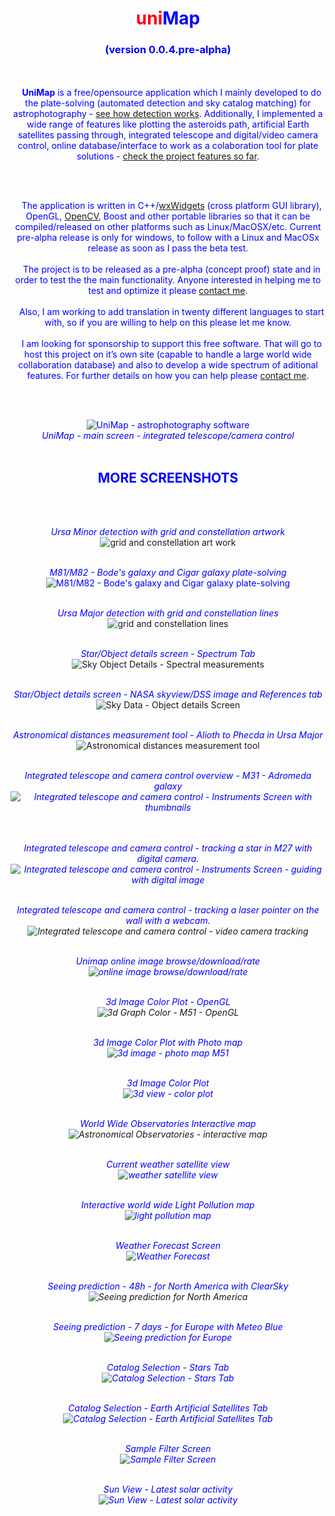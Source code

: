 
<center>
<h1><font color="#ff0011">uni</font><font color="#0000ff">Map<br></h1>
<h3>(version 0.0.4.pre-alpha)</h3>
<br><br>
&nbsp;&nbsp;&nbsp;<b>UniMap</b> is a free/opensource application which I mainly developed to do the plate-solving (automated detection and sky catalog matching) for astrophotography -
<a href="find_star.html">see how detection works</a>. Additionally, I implemented a wide range of features like plotting the asteroids path, artificial Earth satellites
passing through, integrated telescope and digital/video camera control, online database/interface to work as a colaboration tool for plate solutions -
<a href="unimap_features.html">check the project features so far</a>.

<br><br>

&nbsp;&nbsp;&nbsp;The application  is written in C++/<a href="http://www.wxwidgets.org">wxWidgets</a> (cross platform GUI library),
OpenGL, <a href="http://sourceforge.net/projects/opencvlibrary">OpenCV</a>, Boost and other portable libraries so that it can be compiled/released on other platforms such as Linux/MacOSX/etc. Current pre-alpha release is only for windows, to follow with a Linux and MacOSx release as soon as I pass the beta test.
<br><br>
&nbsp;&nbsp;&nbsp;The project is to be released as a pre-alpha (concept proof) state and in order to test the the main functionality. Anyone interested in helping me to test and optimize it please <a href="http://larryo.org/contact.html">contact me</a>.
<br><br>
&nbsp;&nbsp;&nbsp;Also, I am working to add translation in twenty different languages to start with, so if you are willing to help on this please let me know.
<br><br>
&nbsp;&nbsp;&nbsp;I am looking for sponsorship to support this free software.
That will go to host this project on it’s own site (capable to handle a large world wide collaboration database) and also to develop a wide spectrum of aditional features.
For further details on how you can help please <a href="mailto:unimap@larryo.org?subject=re: Sponsorship">contact me</a>.


<br><br>

<img src="docs/new/astrophotography.jpg" alt="UniMap - astrophotography software">
<center><i>UniMap - main screen - integrated telescope/camera control</i>
<br><br>

<h2><b>MORE SCREENSHOTS</b></h2><br>


<br><i>Ursa Minor detection with grid and constellation artwork</i><br>
<a name="constartwork"><img src="docs/constellation.jpg" alt="grid and constellation art work"></a>
<br>

<br><i>M81/M82 - Bode's galaxy and Cigar galaxy plate-solving</i><br>
<img src="docs/bodes_galaxy_m81.jpg" alt="M81/M82 - Bode's galaxy and Cigar galaxy plate-solving">
<br>

<br><i>Ursa Major detection with grid and constellation lines</i><br>
<a name="maingrd"><img src="docs/ursa_major_constellation.jpg" alt="grid and constellation lines"></a>
<br>

<br><i>Star/Object details screen - Spectrum Tab</i><br>
<a name="objdesc"><img src="docs/sky_object.jpg" alt="Sky Object Details - Spectral measurements"></a>

<br><i>Star/Object details screen - NASA skyview/DSS image and References tab</i><br>
<a name="objdesc2"><img src="docs/sky_data.jpg" alt="Sky Data - Object details Screen"></a>

<br><i>Astronomical distances measurement tool - Alioth to Phecda in Ursa Major</i><br>
<a name="disttool"><img src="docs/star_distance.jpg" alt="Astronomical distances measurement tool"></a>

<br><i>Integrated telescope and camera control overview - M31 - Adromeda galaxy<br>
<img src="docs/new/telescope_control.jpg" alt="Integrated telescope and camera control - Instruments Screen with thumbnails">
<br><br>

<br>
<i>Integrated telescope and camera control - tracking a star in M27 with digital camera.<br>
<img src="docs/new/digital_camera_control_tracking.jpg" alt="Integrated telescope and camera control - Instruments Screen - guiding with digital image">

<br><i>Integrated telescope and camera control - tracking a laser pointer on the wall with a webcam.<br>
<a name="instr"><img src="docs/new/camera_control_tracking.jpg" alt="Integrated telescope and camera control - video camera tracking"></a>

<br><i>Unimap online image browse/download/rate</i><br>
<img src="docs/online_collaboration_tool.jpg" alt="online image browse/download/rate">

<br><i>3d Image Color Plot - OpenGL</i><br>
<a name="colgraph"><img src="docs/3d_graph.jpg" alt="3d Graph Color - M51 - OpenGL"></a>

<br><i>3d Image Color Plot with Photo map</i><br>
<img src="docs/3d_image.jpg" alt="3d image - photo map M51">

<br><i>3d Image Color Plot</i><br>
<img src="docs/3d_view.jpg" alt="3d view - color plot">

<br><i>World Wide Observatories Interactive map</i><br>
<a name="obsmap"><img src="docs/astronomical_observatories.jpg" alt="Astronomical Observatories - interactive map"></a>

<br><i>Current weather satellite view</i><br>
<img src="docs/weather.jpg" alt="weather satellite view">

<br><i>Interactive world wide Light Pollution map</i><br>
<img src="docs/light_pollution_map.jpg" alt="light pollution map">

<br><i>Weather Forecast Screen</i><br>
<img src="docs/weather_forecast.jpg" alt="Weather Forecast">

<br><i>Seeing prediction - 48h - for North America with ClearSky</i><br>
<a name="see"><img src="docs/seeing.jpg" alt="Seeing prediction for North America"></a>

<br><i>Seeing prediction - 7 days - for Europe with Meteo Blue</i><br>
<img src="docs/cloud_cover.jpg" alt="Seeing prediction for Europe">

<br><i>Catalog  Selection - Stars Tab</i><br>
<img src="docs/star_catalog.jpg" alt="Catalog  Selection - Stars Tab">

<br>Catalog  Selection - Earth Artificial Satellites Tab</i><br>
<img src="docs/unimap_cat_2.jpg" alt="Catalog  Selection - Earth Artificial Satellites Tab">

<br>Sample Filter Screen</i><br>
<img src="docs/unimap_filt_1.jpg" alt="Sample Filter Screen">

<br>Sun View - Latest solar activity</i><br>
<img src="docs/sun_view.jpg" alt="Sun View - Latest solar activity">



